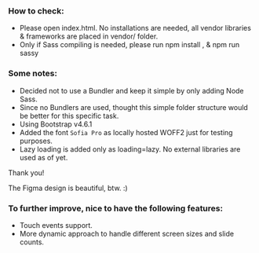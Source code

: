 
### How to check:
* Please open index.html. No installations are needed, all vendor libraries & frameworks are placed in vendor/ folder.
* Only if Sass compiling is needed, please run npm install , & npm run sassy

### Some notes:
* Decided not to use a Bundler and keep it simple by only adding Node Sass.
* Since no Bundlers are used, thought this simple folder structure would be better for this specific task.
* Using Bootstrap v4.6.1
* Added the font `Sofia Pro` as locally hosted WOFF2 just for testing purposes.
* Lazy loading is added only as loading=lazy. No external libraries are used as of yet.

Thank you!

The Figma design is beautiful, btw. :)


### To further improve, nice to have the following features:
* Touch events support.
* More dynamic approach to handle different screen sizes and slide counts.

